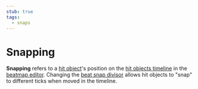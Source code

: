 ```yaml
---
stub: true
tags:
  - snaps
---
```


# Snapping

**Snapping** refers to a [hit object](/wiki/Gameplay/Hit_object)'s position on the [hit objects timeline](/wiki/Client/Beatmap_editor/Timelines#hit-objects) in the [beatmap editor](/wiki/Client/Beatmap_editor). Changing the [beat snap divisor](/wiki/Client/Beatmap_editor/Beat_Snap_Divisor) allows hit objects to "snap" to different ticks when moved in the timeline.

